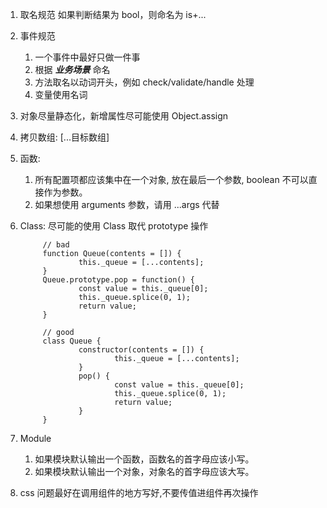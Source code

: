 1. 取名规范
   如果判断结果为 bool，则命名为 is+...
2. 事件规范
   1. 一个事件中最好只做一件事
   2. 根据 **_业务场景_** 命名
   3. 方法取名以动词开头，例如 check/validate/handle 处理
   4. 变量使用名词
3. 对象尽量静态化，新增属性尽可能使用 Object.assign
4. 拷贝数组: [...目标数组]
5. 函数:
   1. 所有配置项都应该集中在一个对象, 放在最后一个参数, boolean 不可以直接作为参数。
   2. 如果想使用 arguments 参数，请用 ...args 代替
6. Class: 尽可能的使用 Class 取代 prototype 操作

   ```
        // bad
        function Queue(contents = []) {
                this._queue = [...contents];
        }
        Queue.prototype.pop = function() {
                const value = this._queue[0];
                this._queue.splice(0, 1);
                return value;
        }

        // good
        class Queue {
                constructor(contents = []) {
                        this._queue = [...contents];
                }
                pop() {
                        const value = this._queue[0];
                        this._queue.splice(0, 1);
                        return value;
                }
        }
   ```

7. Module

   1. 如果模块默认输出一个函数，函数名的首字母应该小写。
   2. 如果模块默认输出一个对象，对象名的首字母应该大写。

8. css 问题最好在调用组件的地方写好,不要传值进组件再次操作

